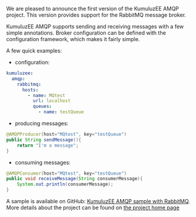 We are pleased to announce the first version of the KumuluzEE AMQP project. This version provides support for the RabbitMQ message broker.

KumuluzEE AMQP supports sending and receiving messages with a few simple annotations. Broker configuration can be defined with the configuration framework, which makes it fairly simple.

A few quick examples: 

- configuration:
```yaml
kumuluzee:
  amqp:
    rabbitmq:
      hosts:
        - name: MQtest
          url: localhost
          queues:
            - name: testQueue
```

- producing messages:
```java
@AMQPProducer(host="MQtest", key="testQueue")
public String sendMessage(){
	return "I'm a message";
}
```

- consuming messages:
```java
@AMQPConsumer(host="MQtest", key="testQueue")
public void receiveMessage(String consumerMessage){
	System.out.println(consumerMessage);
}
```

A sample is available on GitHub: [KumuluzEE AMQP sample with RabbitMQ](https://github.com/kumuluz/kumuluzee-samples/tree/master/kumuluzee-amqp-rabbitmq).
More details about the project can be found on [the project home page](https://github.com/kumuluz/kumuluzee-amqp)


